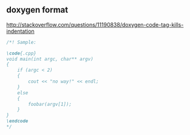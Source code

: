 ## doxygen format

http://stackoverflow.com/questions/11190838/doxygen-code-tag-kills-indentation
```c
/*! Sample:

\code{.cpp}
void main(int argc, char** argv)
{
    if (argc < 2)
    {
        cout << "no way!" << endl;
    }
    else
    {
        foobar(argv[1]);
    }
}
\endcode
*/
```
